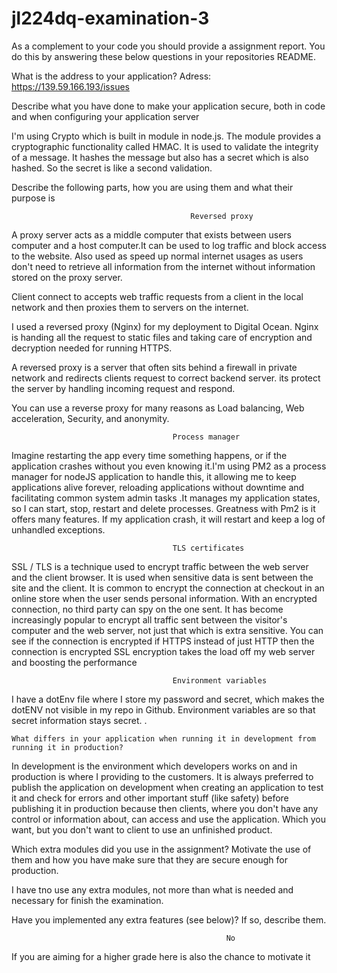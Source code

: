 # jl224dq-examination-3

As a complement to your code you should provide a assignment report. You do this by answering these below questions in your repositories README.

What is the address to your application?
Adress: https://139.59.166.193/issues



Describe what you have done to make your application secure, both in code and when configuring your application server



I'm using Crypto which is built in module in node.js. The module provides a cryptographic functionality called HMAC.
It is used to validate the integrity of a message. It hashes the message but also has a secret which is also hashed. So the secret is like a second validation.


Describe the following parts, how you are using them and what their purpose is

											Reversed proxy
A proxy server acts as a middle computer that exists between users computer and a host computer.It can be used to log traffic and block access to the website. Also used as speed up normal internet usages as users don't need to retrieve all information from the internet without information stored on the proxy server.

Client connect to accepts web traffic requests from a client in the local network and then proxies them to servers on the internet.

I used a reversed proxy (Nginx) for my deployment to Digital Ocean. Nginx is handing all the request to static files and taking care of encryption and decryption needed for running HTTPS.

A reversed proxy is a server that often sits behind a firewall in private network and redirects clients request to correct backend server. its protect the server by handling incoming request and respond.

You can use a reverse proxy for many reasons as Load balancing, Web acceleration, Security, and anonymity.



										Process manager
 Imagine restarting the app every time something happens, or if the application crashes without you even knowing it.I'm using PM2 as a process manager for nodeJS application to handle this, it allowing me to keep applications alive forever,
 reloading applications without downtime and facilitating common system admin tasks
 .It manages my application states, so I can start, stop, restart and delete processes. Greatness with Pm2 is it offers many features. If my application crash, it will restart and keep a log of unhandled exceptions.


										TLS certificates
SSL / TLS is a technique used to encrypt traffic between the web server and the client browser. It is used when sensitive data is sent between the site and the client. It is common to encrypt the connection at checkout in an online store when the user sends personal information. With an encrypted connection, no third party can spy on the one sent. It has become increasingly popular to encrypt all traffic sent between the visitor's computer and the web server, not just that which is extra sensitive. You can see if the connection is encrypted if HTTPS instead of just HTTP then the connection is encrypted
SSL encryption takes the load off my web server and boosting the performance


										Environment variables

I have a dotEnv file where I store my password and secret, which makes the dotENV not visible in my repo in Github. Environment variables are so that secret information stays secret. .  

	What differs in your application when running it in development from running it in production?

In development is the environment which developers works on and in production is where I providing to the customers. It is always preferred to publish the application on development when creating an application to test it and check for errors and other important stuff (like safety) before publishing it in production because then clients, where you don't have any control or information about, can access and use the application. Which you want, but you don't want to client to use an unfinished product.

Which extra modules did you use in the assignment? Motivate the use of them and how you have make sure that they are secure enough for production.

I have tno use any extra modules, not more than what is needed and necessary for finish the examination.

Have you implemented any extra features (see below)? If so, describe them.

													No
If you are aiming for a higher grade here is also the chance to motivate it